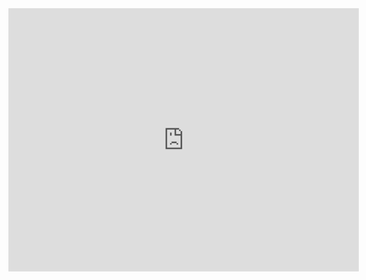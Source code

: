 <iframe src="https://player.vimeo.com/video/109419220?portrait=0" width="700" height="525" frameborder="0" webkitallowfullscreen mozallowfullscreen allowfullscreen></iframe>
